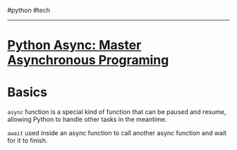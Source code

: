 #python #tech 

----
# [Python Async: Master Asynchronous Programing](https://ioflood.com/blog/python-async/#:~:text=The%20async%20keyword%20in%20Python,wait%20for%20it%20to%20finish.)

# Basics

`async` function is a special kind of function that can be paused and resume, allowing Python to handle other tasks in the meantime.

`await` used inside an async function to call another async function and wait for it to finish.

